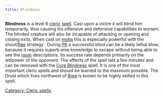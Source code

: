 ```yaml
---
title: Blindness
---
```


**Blindness** is a level 6 [cleric](cleric "wikilink")
[spell](spell "wikilink"). Cast upon a victim it will blind him
temporarily, thus causing his offensive and defensive capabilities to
worsen. The blinded creature will also be incapable of attacking or
opening and closing exits. When cast on [mobs](mob "wikilink") this is
especially powerful with the shoot/[flee](flee "wikilink") strategy .
During [PK](PK "wikilink") a successful blind can be a likely lethal
blow, because it requires superb area knowledge to escape without being
able to see the [room](room "wikilink") descriptions. Its success rate
depends primarily on the willpower of the opponent. The effects of the
spell last a few minutes and can be removed with the [Cure
Blindness](Cure_Blindness "wikilink") spell.
It is one of the most important cleric spells and should be learned to
the maximum possible. The Druid which lives northwest of
[Bree](Bree "wikilink") is known to be highly skilled in this spell.

[Category: Cleric spells](Category:_Cleric_spells "wikilink")